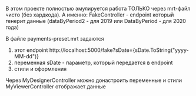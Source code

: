 ﻿В этом проекте полностью эмулируется работа ТОЛЬКО через mrt-файл чисто (без хардкода). 
А именно:
FakeController - endpoint который генерит данные (dataByPeriod2 - для 2019 или DataByPeriod - для 2020 года)

В файле payments-preset.mrt задаются 
 1. этот endpoint <PathData>http://localhost:5000/fake?sDate={sDate.ToString("yyyy-MM-dd")}</PathData>
 2. переменная sDate - параметр, который передается в endpoint
 3. стили и оформления

Через MyDesignerController можно донастроить переменные и стили
MyViewerController отображает данные 
